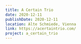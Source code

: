 ```yaml
---
title: A Certain Trio
date: 2020-12-11
publishDate: 2020-12-11
location: Alte Schmiede, Vienna
link: https://acertaintrio.com/
project: a_certain_trio
---
```



